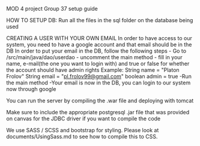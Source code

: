 MOD 4 project Group 37 setup guide

HOW TO SETUP DB: 
Run all the files in the sql folder on the database being used

CREATING A USER WITH YOUR OWN EMAIL
In order to have access to our system, you need to have a google
account and that email should be in the DB
In order to put your email in the DB, follow the following steps
    - Go to /src/main/java/dao/userdao
    - uncomment the main method
    - fill in your name, e-mail(the one you want to login with) 
      and true or false for whether the account should have admin rights
Example: 
String name = "Platon Frolov"
String email = "pl.frolov99@gmail.com"
boolean admin = true
    -Run the main method
    -Your email is now in the DB, you can login to our system now through google

You can run the server by compiling the .war file and deploying with tomcat

Make sure to include the appropriate postgresql .jar file that was provided on canvas for the JDBC driver if you want to compile the code

We use SASS / SCSS and bootstrap for styling. Please look at documents/UsingSass.md to see how to compile this to CSS.